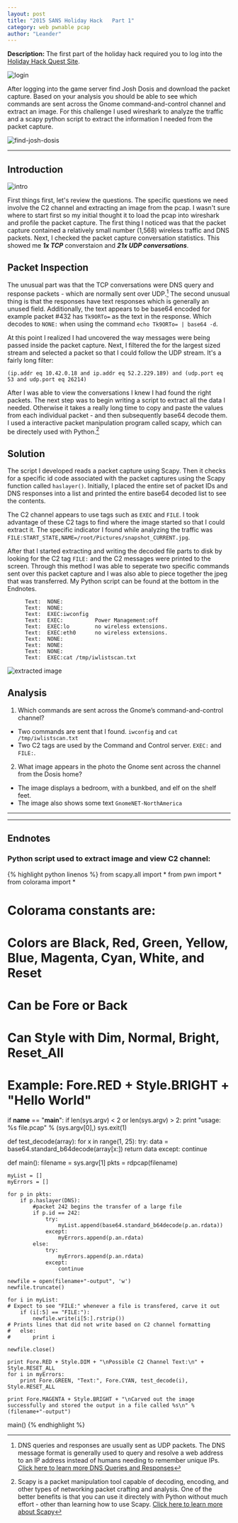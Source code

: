 ```yaml
---
layout: post
title: "2015 SANS Holiday Hack   Part 1"
category: web pwnable pcap
author: "Leander"
---
```

<strong>Description:</strong> The first part of the holiday hack required you to log into the [Holiday Hack Quest Site](https://quest.holidayhackchallenge.com/). 

![login](/images/2015-holiday-hack-part1-login.png)

After logging into the game server find Josh Dosis and download the packet capture. 
Based on your analysis you should be able to see which commands are sent across the Gnome command-and-control channel and extract an image. For this challenge I used wireshark to analyze the traffic and a scapy python script to extract the information I needed from the packet capture.
<!--break-->

![find-josh-dosis](/images/2015-holiday-hack-part1-find-josh.png)

------  

## Introduction

![intro](/images/2015-holiday-hack-part1-intro.png)

First things first, let's review the questions. The specific questions we need involve the C2 channel and extracting an image from the pcap. I wasn't sure where to start first so my initial thought it to load the pcap into wireshark and profile the packet capture. The first thing I noticed was that the packet capture contained a relatively small number (1,568) wireless traffic and DNS packets. Next, I checked the packet capture conversation statistics. This showed me <strong><em>1x TCP</em></strong> converstaion and <strong><em>21x UDP conversations</em></strong>. 

## Packet Inspection

The unusual part was that the TCP conversations were DNS query and response packets - which are normally sent over UDP.[^1] The second unusual thing is that the responses have text responses which is generally an unused field. Additionally, the text appears to be base64 encoded for example packet #432 has ```﻿Tk9ORTo=``` as the text in the response. Which decodes to ```NONE:``` when using the command ```echo Tk9ORTo= | base64 -d```.

At this point I realized I had uncovered the way messages were being passed inside the packet capture. Next, I filtered the for the largest sized stream and selected a packet so that I could follow the UDP stream. It's a fairly long filter:

```(ip.addr eq 10.42.0.18 and ip.addr eq 52.2.229.189) and (udp.port eq 53 and udp.port eq 26214)```

After I was able to view the conversations I knew I had found the right packets. The next step was to begin writing a script to extract all the data I needed. Otherwise it takes a really long time to copy and paste the values from each individual packet - and then subsequently base64 decode them. I used a interactive packet manipulation program called scapy, which can be directely used with Python.[^2] 

## Solution

The script I developed reads a packet capture using Scapy. Then it checks for a specific id code associated with the packet captures using the Scapy function called ```haslayer()```. Initially, I placed the entire set of packet IDs and DNS responses into a list and printed the entire base64 decoded list to see the contents. 

The C2 channel appears to use tags such as ```EXEC``` and ```FILE```. I took advantage of these C2 tags to find where the image started so that I could extract it. The specific indicator I found while analyzing the traffic was ```FILE:START_STATE,NAME=/root/Pictures/snapshot_CURRENT.jpg```.

After that I started extracting and writing the decoded file parts to disk by looking for the C2 tag ```FILE:``` and the C2 messages were printed to the screen. Through this method I was able to seperate two specific commands sent over this packet capture and I was also able to piece together the jpeg that was transferred. My Python script can be found at the bottom in the Endnotes.

<figure class="highlight"><pre><code class="language-text" data-lang="text">﻿Text:  NONE:   
Text:  NONE:   
Text:  EXEC:iwconfig  
Text:  EXEC:          Power Management:off  
Text:  EXEC:lo        no wireless extensions.  
Text:  EXEC:eth0      no wireless extensions.  
Text:  NONE:   
Text:  NONE: 
Text:  NONE: 
Text:  EXEC:cat /tmp/iwlistscan.txt</code></pre></figure>

![extracted image](/images/2015-holiday-hack-pcap-extract-IMG.png)

## Analysis

1. Which commands are sent across the Gnome’s command-and-control channel?  
  * Two commands are sent that I found. ```iwconfig``` and ```cat /tmp/iwlistscan.txt```  
  * Two C2 tags are used by the Command and Control server. ```EXEC:``` and ```FILE:```.  
2. What image appears in the photo the Gnome sent across the channel from the Dosis home?  
  * The image displays a bedroom, with a bunkbed, and elf on the shelf feet.  
  * The image also shows some text ```GnomeNET-NorthAmerica```  

------

------

## Endnotes

[^1]: DNS queries and responses are usually sent as UDP packets. The DNS message format is generally used to query and resolve a web address to an IP address instead of humans needing to remember unique IPs. [Click here to learn more DNS Queries and Responses](http://www.firewall.cx/networking-topics/protocols/domain-name-system-dns/160-protocols-dns-query.html)

[^2]: Scapy is a packet manipulation tool capable of decoding, encoding, and other types of networking packet crafting and analysis. One of the better benefits is that you can use it directely with Python without much effort - other than learning how to use Scapy. [Click here to learn more about Scapy](http://www.secdev.org/projects/scapy/)

### Python script used to extract image and view C2 channel:

{% highlight python linenos %}
from scapy.all import *
from pwn import *
from colorama import *
# Colorama constants are:
#     Colors are Black, Red, Green, Yellow, Blue, Magenta, Cyan, White, and Reset
#     Can be Fore or Back
#     Can Style with Dim, Normal, Bright, Reset_All
# Example: Fore.RED + Style.BRIGHT + "Hello World"

if __name__ == "__main__":
    if len(sys.argv) < 2 or len(sys.argv) > 2:
        print "usage: %s file.pcap" % (sys.argv[0],)
        sys.exit(1)

def test_decode(array):
    for x in range(1, 25):
        try:
            data = base64.standard_b64decode(array[x:])
            return data
        except:
	    continue

def main():
    filename = sys.argv[1] 
    pkts = rdpcap(filename)
    
    myList = []
    myErrors = []
    
    for p in pkts:
        if p.haslayer(DNS):
            #packet 242 begins the transfer of a large file
            if p.id == 242:
                try:
                    myList.append(base64.standard_b64decode(p.an.rdata))
                except:
                    myErrors.append(p.an.rdata)
            else:
                try:
                    myErrors.append(p.an.rdata)
                except:
                    continue

    newfile = open(filename+"-output", 'w')
    newfile.truncate()

    for i in myList:
    # Expect to see "FILE:" whenever a file is transfered, carve it out
        if (i[:5] == "FILE:"):
            newfile.write(i[5:].rstrip())
    # Prints lines that did not write based on C2 channel formatting
    #   else:
    #       print i

    newfile.close()

    print Fore.RED + Style.DIM + "\nPossible C2 Channel Text:\n" + Style.RESET_ALL
    for i in myErrors:
        print Fore.GREEN, "Text:", Fore.CYAN, test_decode(i), Style.RESET_ALL

    print Fore.MAGENTA + Style.BRIGHT + "\nCarved out the image successfully and stored the output in a file called %s\n" % (filename+"-output")

main()
{% endhighlight %}